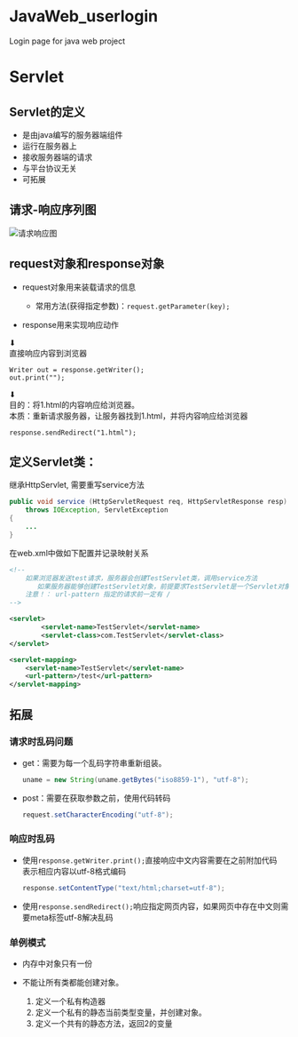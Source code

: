 # JavaWeb_userlogin
Login page for java web project

# Servlet

## Servlet的定义

- 是由java编写的服务器端组件
- 运行在服务器上
- 接收服务器端的请求
- 与平台协议无关
- 可拓展

## 请求-响应序列图

![请求响应图](relation.png)

## request对象和response对象

- request对象用来装载请求的信息

  - 常用方法(获得指定参数)：`request.getParameter(key);`

- response用来实现响应动作

⬇<br>
直接响应内容到浏览器

```
Writer out = response.getWriter();
out.print("");
```

⬇<br>
目的：将1.html的内容响应给浏览器。<br>
本质：重新请求服务器，让服务器找到1.html，并将内容响应给浏览器

```
response.sendRedirect("1.html");
```

## 定义Servlet类：

继承HttpServlet, 需要重写service方法

```java
public void service (HttpServletRequest req, HttpServletResponse resp)
    throws IOException, ServletException
{
    ...
}
```

在web.xml中做如下配置并记录映射关系

```xml
<!--
    如果浏览器发送test请求，服务器会创建TestServlet类，调用service方法
       如果服务器能够创建TestServlet对象，前提要求TestServlet是一个Servlet对象
    注意！： url-pattern 指定的请求前一定有 /
-->

<servlet>
        <servlet-name>TestServlet</servlet-name>
        <servlet-class>com.TestServlet</servlet-class>
</servlet>

<servlet-mapping>
    <servlet-name>TestServlet</servlet-name>
    <url-pattern>/test</url-pattern>
</servlet-mapping>
```

## 拓展

### 请求时乱码问题

- get：需要为每一个乱码字符串重新组装。

  ```java
  uname = new String(uname.getBytes("iso8859-1"), "utf-8");
  ```

- post：需要在获取参数之前，使用代码转码

  ```java
  request.setCharacterEncoding("utf-8");
  ```

### 响应时乱码

- 使用`response.getWriter.print();`直接响应中文内容需要在之前附加代码<br>
  表示相应内容以utf-8格式编码

  ```java
  response.setContentType("text/html;charset=utf-8");
  ```

- 使用`response.sendRedirect();`响应指定网页内容，如果网页中存在中文则需要meta标签utf-8解决乱码

### 单例模式

- 内存中对象只有一份
- 不能让所有类都能创建对象。

  1. 定义一个私有构造器
  2. 定义一个私有的静态当前类型变量，并创建对象。
  3. 定义一个共有的静态方法，返回2的变量
